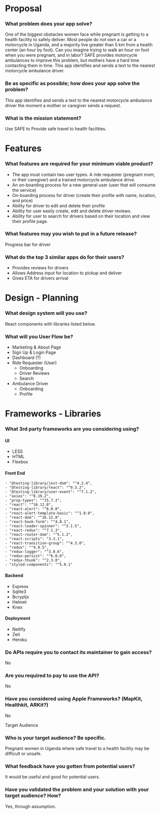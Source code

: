 # Proposal

### What problem does your app solve?
One of the biggest obstacles women face while pregnant is getting to a health facility to safely deliver. Most people do not own a car or a motorcycle in Uganda, and a majority live greater than 5 km from a health center (an hour by foot). Can you imagine trying to walk an hour on foot when you were pregnant, and in labor? SAFE provides motorcycle ambulances to improve this problem, but mothers have a hard time contacting them in time. This app identifies and sends a text to the nearest motorcycle ambulance driver.


### Be as specific as possible; how does your app solve the problem?
This app identifies and sends a text to the nearest motorcycle ambulance driver the moment a mother or caregiver sends a request.



### What is the mission statement?
Use SAFE to Provide safe travel to health facilities. 
# Features

### What features are required for your minimum viable product?
- The app must contain two user types. A ride requester (pregnant mom, or their caregiver) and a trained motorcycle ambulance drive.
- An on-boarding process for a new general user (user that will consume the service)
- On-boarding process for driver (create their profile with name, location, and price)
- Ability for driver to edit and delete their profile
- Ability for user easily create, edit and delete driver reviews.
- Ability for user to search for drivers based on their location and view their profile page.
	
### What features may you wish to put in a future release?
Progress bar for driver

### What do the top 3 similar apps do for their users?
- Provides reviews for drivers
- Allows Address input for location to pickup and deliver
- Gives ETA for drivers arrival

# Design - Planning


### What design system will you use?
React components with libraries listed below.

### What will you User Flow be?
- Marketing & About Page
- Sign Up & Login Page
- Dashboard (?)
- Ride Requester (User)
  - Onboarding
  - Driver Reviews
  - Search
- Ambulance Driver
  - Onboarding
  - Profile

# Frameworks - Libraries

### What 3rd party frameworks are you considering using?
#### UI
- LESS
- HTML
- Flexbox
#### Front End
    - "@testing-library/jest-dom": "^4.2.4",
    - "@testing-library/react": "^9.3.2",
    - "@testing-library/user-event": "^7.1.2",
    - "axios": "^0.19.2",
    - "prop-types": "^15.7.2",
    - "react": "^16.12.0",
    - "react-alert": "^6.0.0",
    - "react-alert-template-basic": "^1.0.0",
    - "react-dom": "^16.12.0",
    - "react-hook-form": "^4.8.1",
    - "react-loader-spinner": "^3.1.5",
    - "react-redux": "^7.1.3",
    - "react-router-dom": "^5.1.2",
    - "react-scripts": "3.3.1",
    - "react-transition-group": "^4.3.0",
    - "redux": "^4.0.5",
    - "redux-logger": "^3.0.6",
    - "redux-persist": "^6.0.0",
    - "redux-thunk": "^2.3.0",
    - "styled-components": "^5.0.1"

#### Backend
- Express
- Sqlite3
- Bcryptjs
- Helmet
- Knex
#### Deployment
- Netlify
- Zeit
- Heroku

### Do APIs require you to contact its maintainer to gain access?
No
### Are you required to pay to use the API?
No
### Have you considered using Apple Frameworks? (MapKit, Healthkit, ARKit?)
No

Target Audience

### Who is your target audience? Be specific.
Pregnant women in Uganda where safe travel to a health facility may be difficult or unsafe.

### What feedback have you gotten from potential users?
It would be useful and good for potential users.

### Have you validated the problem and your solution with your target audience? How?

Yes, through assumption.